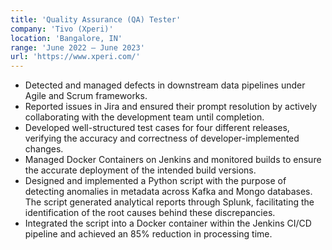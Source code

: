 ```yaml
---
title: 'Quality Assurance (QA) Tester'
company: 'Tivo (Xperi)'
location: 'Bangalore, IN'
range: 'June 2022 – June 2023'
url: 'https://www.xperi.com/'
---
```


- Detected and managed defects in downstream data pipelines under Agile and Scrum frameworks.
- Reported issues in Jira and ensured their prompt resolution by actively collaborating with the development team until completion.
- Developed well-structured test cases for four different releases, verifying the accuracy and correctness of developer-implemented changes.
- Managed Docker Containers on Jenkins and monitored builds to ensure the accurate deployment of the intended build versions.
- Designed and implemented a Python script with the purpose of detecting anomalies in metadata across Kafka and Mongo databases. The script generated analytical reports through Splunk, facilitating the identification of the root causes behind these discrepancies.
- Integrated the script into a Docker container within the Jenkins CI/CD pipeline and achieved an 85% reduction in processing time.
